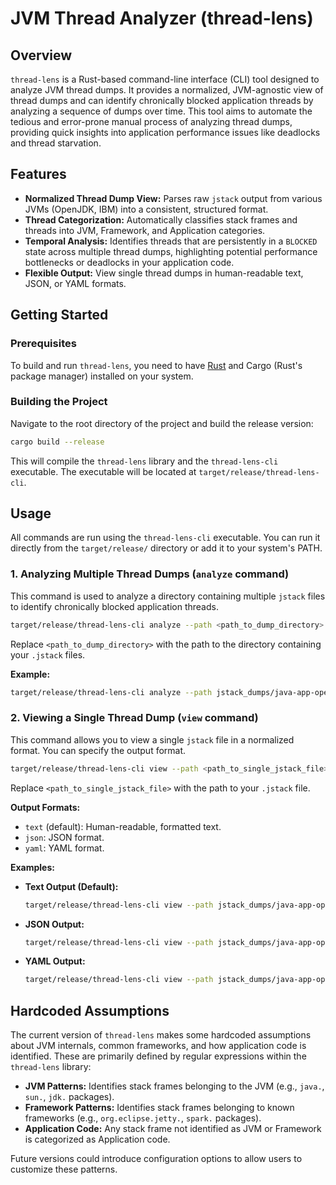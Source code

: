 # JVM Thread Analyzer (thread-lens)

## Overview

`thread-lens` is a Rust-based command-line interface (CLI) tool designed to analyze JVM thread dumps. It provides a normalized, JVM-agnostic view of thread dumps and can identify chronically blocked application threads by analyzing a sequence of dumps over time. This tool aims to automate the tedious and error-prone manual process of analyzing thread dumps, providing quick insights into application performance issues like deadlocks and thread starvation.

## Features

*   **Normalized Thread Dump View:** Parses raw `jstack` output from various JVMs (OpenJDK, IBM) into a consistent, structured format.
*   **Thread Categorization:** Automatically classifies stack frames and threads into JVM, Framework, and Application categories.
*   **Temporal Analysis:** Identifies threads that are persistently in a `BLOCKED` state across multiple thread dumps, highlighting potential performance bottlenecks or deadlocks in your application code.
*   **Flexible Output:** View single thread dumps in human-readable text, JSON, or YAML formats.

## Getting Started

### Prerequisites

To build and run `thread-lens`, you need to have [Rust](https://www.rust-lang.org/tools/install) and Cargo (Rust's package manager) installed on your system.

### Building the Project

Navigate to the root directory of the project and build the release version:

```bash
cargo build --release
```

This will compile the `thread-lens` library and the `thread-lens-cli` executable. The executable will be located at `target/release/thread-lens-cli`.

## Usage

All commands are run using the `thread-lens-cli` executable. You can run it directly from the `target/release/` directory or add it to your system's PATH.

### 1. Analyzing Multiple Thread Dumps (`analyze` command)

This command is used to analyze a directory containing multiple `jstack` files to identify chronically blocked application threads.

```bash
target/release/thread-lens-cli analyze --path <path_to_dump_directory>
```

Replace `<path_to_dump_directory>` with the path to the directory containing your `.jstack` files.

**Example:**

```bash
target/release/thread-lens-cli analyze --path jstack_dumps/java-app-openjdk11_20250921085315_deadlock/
```

### 2. Viewing a Single Thread Dump (`view` command)

This command allows you to view a single `jstack` file in a normalized format. You can specify the output format.

```bash
target/release/thread-lens-cli view --path <path_to_single_jstack_file> [--output <format>]
```

Replace `<path_to_single_jstack_file>` with the path to your `.jstack` file.

**Output Formats:**

*   `text` (default): Human-readable, formatted text.
*   `json`: JSON format.
*   `yaml`: YAML format.

**Examples:**

*   **Text Output (Default):**

    ```bash
    target/release/thread-lens-cli view --path jstack_dumps/java-app-openjdk11_20250921085315_block/java-app-openjdk11_20250921155316031.jstack
    ```

*   **JSON Output:**

    ```bash
    target/release/thread-lens-cli view --path jstack_dumps/java-app-openjdk11_20250921085315_block/java-app-openjdk11_20250921155316031.jstack --output json
    ```

*   **YAML Output:**

    ```bash
    target/release/thread-lens-cli view --path jstack_dumps/java-app-openjdk11_20250921085315_block/java-app-openjdk11_20250921155316031.jstack --output yaml
    ```

## Hardcoded Assumptions

The current version of `thread-lens` makes some hardcoded assumptions about JVM internals, common frameworks, and how application code is identified. These are primarily defined by regular expressions within the `thread-lens` library:

*   **JVM Patterns:** Identifies stack frames belonging to the JVM (e.g., `java.`, `sun.`, `jdk.` packages).
*   **Framework Patterns:** Identifies stack frames belonging to known frameworks (e.g., `org.eclipse.jetty.`, `spark.` packages).
*   **Application Code:** Any stack frame not identified as JVM or Framework is categorized as Application code.

Future versions could introduce configuration options to allow users to customize these patterns.

